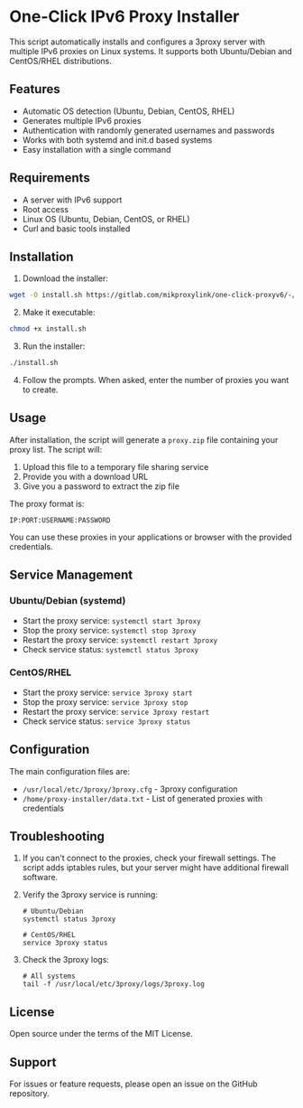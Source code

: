 # One-Click IPv6 Proxy Installer

This script automatically installs and configures a 3proxy server with multiple IPv6 proxies on Linux systems. It supports both Ubuntu/Debian and CentOS/RHEL distributions.

## Features

- Automatic OS detection (Ubuntu, Debian, CentOS, RHEL)
- Generates multiple IPv6 proxies
- Authentication with randomly generated usernames and passwords
- Works with both systemd and init.d based systems
- Easy installation with a single command

## Requirements

- A server with IPv6 support
- Root access
- Linux OS (Ubuntu, Debian, CentOS, or RHEL)
- Curl and basic tools installed

## Installation

1. Download the installer:

```bash
wget -O install.sh https://gitlab.com/mikproxylink/one-click-proxyv6/-/raw/main/install.sh
```

2. Make it executable:

```bash
chmod +x install.sh
```

3. Run the installer:

```bash
./install.sh
```

4. Follow the prompts. When asked, enter the number of proxies you want to create.

## Usage

After installation, the script will generate a `proxy.zip` file containing your proxy list. The script will:

1. Upload this file to a temporary file sharing service
2. Provide you with a download URL
3. Give you a password to extract the zip file

The proxy format is:
```
IP:PORT:USERNAME:PASSWORD
```

You can use these proxies in your applications or browser with the provided credentials.

## Service Management

### Ubuntu/Debian (systemd)

- Start the proxy service: `systemctl start 3proxy`
- Stop the proxy service: `systemctl stop 3proxy`
- Restart the proxy service: `systemctl restart 3proxy`
- Check service status: `systemctl status 3proxy`

### CentOS/RHEL

- Start the proxy service: `service 3proxy start`
- Stop the proxy service: `service 3proxy stop`
- Restart the proxy service: `service 3proxy restart`
- Check service status: `service 3proxy status`

## Configuration

The main configuration files are:

- `/usr/local/etc/3proxy/3proxy.cfg` - 3proxy configuration
- `/home/proxy-installer/data.txt` - List of generated proxies with credentials

## Troubleshooting

1. If you can't connect to the proxies, check your firewall settings. The script adds iptables rules, but your server might have additional firewall software.

2. Verify the 3proxy service is running:
   ```
   # Ubuntu/Debian
   systemctl status 3proxy
   
   # CentOS/RHEL
   service 3proxy status
   ```

3. Check the 3proxy logs:
   ```
   # All systems
   tail -f /usr/local/etc/3proxy/logs/3proxy.log
   ```

## License

Open source under the terms of the MIT License.

## Support

For issues or feature requests, please open an issue on the GitHub repository.

